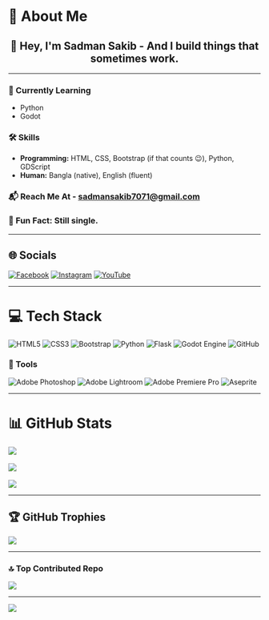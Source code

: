 # 💫 About Me

<div align="center">

## 👋 Hey, I'm Sadman Sakib - And I build things that sometimes work.  

</div>

---

### 🌱 Currently Learning  
- Python  
- Godot  

### 🛠️ Skills  
- **Programming:** HTML, CSS, Bootstrap (if that counts 😉), Python, GDScript  
- **Human:** Bangla (native), English (fluent)  

### 📬 Reach Me At - [sadmansakib7071@gmail.com](mailto:sadmansakib7071@gmail.com)  

### 🤔 Fun Fact: Still single.  

---

## 🌐 Socials  
[![Facebook](https://img.shields.io/badge/Facebook-%231877F2.svg?logo=Facebook&logoColor=white)](https://www.facebook.com/Sadman.Sakib.1.399/) 
[![Instagram](https://img.shields.io/badge/Instagram-%23E4405F.svg?logo=Instagram&logoColor=white)](https://www.instagram.com/sadman._.sakib_/) 
[![YouTube](https://img.shields.io/badge/YouTube-%23FF0000.svg?logo=YouTube&logoColor=white)](https://www.youtube.com/@Sadman_Sakib1)  

---

# 💻 Tech Stack  
![HTML5](https://img.shields.io/badge/html5-%23E34F26.svg?style=for-the-badge&logo=html5&logoColor=white) 
![CSS3](https://img.shields.io/badge/css3-%231572B6.svg?style=for-the-badge&logo=css3&logoColor=white) 
![Bootstrap](https://img.shields.io/badge/bootstrap-%238511FA.svg?style=for-the-badge&logo=bootstrap&logoColor=white) 
![Python](https://img.shields.io/badge/python-3670A0?style=for-the-badge&logo=python&logoColor=ffdd54) 
![Flask](https://img.shields.io/badge/flask-%23000.svg?style=for-the-badge&logo=flask&logoColor=white) 
![Godot Engine](https://img.shields.io/badge/Godot-%23FFFFFF.svg?style=for-the-badge&logo=godot-engine) 
![GitHub](https://img.shields.io/badge/github-%23121011.svg?style=for-the-badge&logo=github&logoColor=white)  

### 🎨 Tools  
![Adobe Photoshop](https://img.shields.io/badge/adobe%20photoshop-%2331A8FF.svg?style=for-the-badge&logo=adobe%20photoshop&logoColor=white) 
![Adobe Lightroom](https://img.shields.io/badge/Adobe%20Lightroom-31A8FF.svg?style=for-the-badge&logo=Adobe%20Lightroom&logoColor=white) 
![Adobe Premiere Pro](https://img.shields.io/badge/Adobe%20Premiere%20Pro-9999FF.svg?style=for-the-badge&logo=Adobe%20Premiere%20Pro&logoColor=white) 
![Aseprite](https://img.shields.io/badge/Aseprite-FFFFFF?style=for-the-badge&logo=Aseprite&logoColor=7D929E)  

---

# 📊 GitHub Stats  
![](https://github-readme-stats.vercel.app/api?username=SadmanSakib399&theme=dark&hide_border=false&include_all_commits=true&count_private=false)<br/>  
![](https://nirzak-streak-stats.vercel.app/?user=SadmanSakib399&theme=dark&hide_border=false)<br/>  
![](https://github-readme-stats.vercel.app/api/top-langs/?username=SadmanSakib399&theme=dark&hide_border=false&include_all_commits=true&count_private=false&layout=compact)  

---

## 🏆 GitHub Trophies  
![](https://github-profile-trophy.vercel.app/?username=SadmanSakib399&theme=radical&no-frame=true&no-bg=true&margin-w=4)  

---

### 🔝 Top Contributed Repo  
![](https://github-contributor-stats.vercel.app/api?username=SadmanSakib399&limit=5&theme=dark&combine_all_yearly_contributions=true)  

---

[![](https://visitcount.itsvg.in/api?id=SadmanSakib399&icon=0&color=3)](ht)

